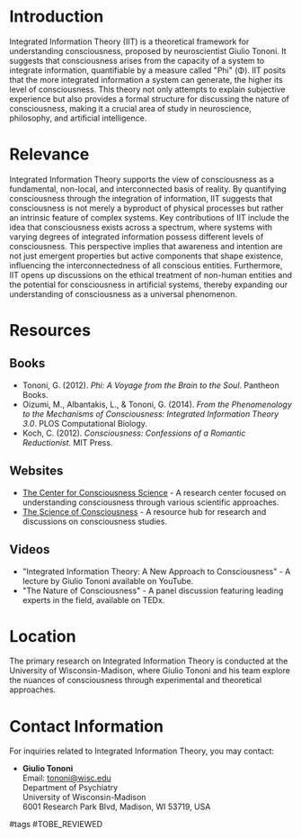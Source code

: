 # Introduction
Integrated Information Theory (IIT) is a theoretical framework for understanding consciousness, proposed by neuroscientist Giulio Tononi. It suggests that consciousness arises from the capacity of a system to integrate information, quantifiable by a measure called "Phi" (Φ). IIT posits that the more integrated information a system can generate, the higher its level of consciousness. This theory not only attempts to explain subjective experience but also provides a formal structure for discussing the nature of consciousness, making it a crucial area of study in neuroscience, philosophy, and artificial intelligence.

# Relevance
Integrated Information Theory supports the view of consciousness as a fundamental, non-local, and interconnected basis of reality. By quantifying consciousness through the integration of information, IIT suggests that consciousness is not merely a byproduct of physical processes but rather an intrinsic feature of complex systems. Key contributions of IIT include the idea that consciousness exists across a spectrum, where systems with varying degrees of integrated information possess different levels of consciousness. This perspective implies that awareness and intention are not just emergent properties but active components that shape existence, influencing the interconnectedness of all conscious entities. Furthermore, IIT opens up discussions on the ethical treatment of non-human entities and the potential for consciousness in artificial systems, thereby expanding our understanding of consciousness as a universal phenomenon.

# Resources

## Books
- Tononi, G. (2012). *Phi: A Voyage from the Brain to the Soul*. Pantheon Books.
- Oizumi, M., Albantakis, L., & Tononi, G. (2014). *From the Phenomenology to the Mechanisms of Consciousness: Integrated Information Theory 3.0*. PLOS Computational Biology.
- Koch, C. (2012). *Consciousness: Confessions of a Romantic Reductionist*. MIT Press.

## Websites
- [The Center for Consciousness Science](http://www.consciousnessscience.org) - A research center focused on understanding consciousness through various scientific approaches.
- [The Science of Consciousness](http://www.consciousness.arizona.edu) - A resource hub for research and discussions on consciousness studies.

## Videos
- "Integrated Information Theory: A New Approach to Consciousness" - A lecture by Giulio Tononi available on YouTube.
- "The Nature of Consciousness" - A panel discussion featuring leading experts in the field, available on TEDx.

# Location
The primary research on Integrated Information Theory is conducted at the University of Wisconsin-Madison, where Giulio Tononi and his team explore the nuances of consciousness through experimental and theoretical approaches.

# Contact Information
For inquiries related to Integrated Information Theory, you may contact:
- **Giulio Tononi**  
  Email: tononi@wisc.edu  
  Department of Psychiatry  
  University of Wisconsin-Madison  
  6001 Research Park Blvd, Madison, WI 53719, USA

#tags 
#TOBE_REVIEWED

